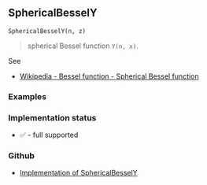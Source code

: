 ## SphericalBesselY

```
SphericalBesselY(n, z) 
```

>  spherical Bessel function `Y(n, x)`. 

See
* [Wikipedia - Bessel function - Spherical Bessel function](https://en.wikipedia.org/wiki/Bessel_function#Spherical_Bessel_functions)

### Examples
 

### Implementation status

* &#x2705; - full supported

### Github

* [Implementation of SphericalBesselY](https://github.com/axkr/symja_android_library/blob/master/symja_android_library/matheclipse-core/src/main/java/org/matheclipse/core/builtin/BesselFunctions.java#L1153) 
